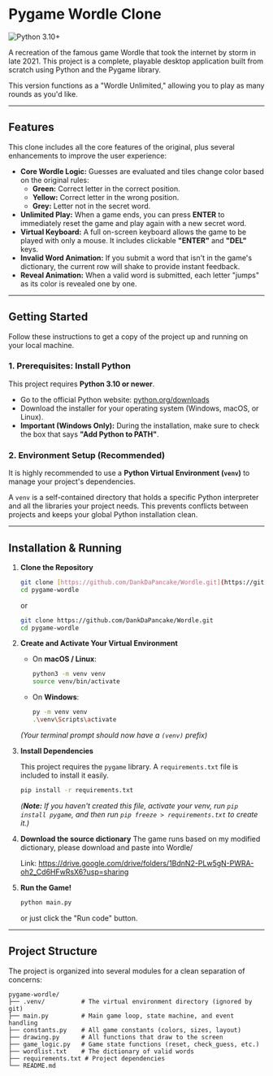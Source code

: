 # Pygame Wordle Clone

![Python 3.10+](https://img.shields.io/badge/python-3.10+-blue.svg)

A recreation of the famous game Wordle that took the internet by storm in late 2021. This project is a complete, playable desktop application built from scratch using Python and the Pygame library.

This version functions as a "Wordle Unlimited," allowing you to play as many rounds as you'd like.

---

## Features

This clone includes all the core features of the original, plus several enhancements to improve the user experience:

* **Core Wordle Logic:** Guesses are evaluated and tiles change color based on the original rules:
    * **Green:** Correct letter in the correct position.
    * **Yellow:** Correct letter in the wrong position.
    * **Grey:** Letter not in the secret word.
* **Unlimited Play:** When a game ends, you can press **ENTER** to immediately reset the game and play again with a new secret word.
* **Virtual Keyboard:** A full on-screen keyboard allows the game to be played with only a mouse. It includes clickable **"ENTER"** and **"DEL"** keys.
* **Invalid Word Animation:** If you submit a word that isn't in the game's dictionary, the current row will shake to provide instant feedback.
* **Reveal Animation:** When a valid word is submitted, each letter "jumps" as its color is revealed one by one.

---

## Getting Started

Follow these instructions to get a copy of the project up and running on your local machine.

### 1. Prerequisites: Install Python

This project requires **Python 3.10 or newer**.

* Go to the official Python website: [python.org/downloads](https://www.python.org/downloads/)
* Download the installer for your operating system (Windows, macOS, or Linux).
* **Important (Windows Only):** During the installation, make sure to check the box that says **"Add Python to PATH"**.

### 2. Environment Setup (Recommended)

It is highly recommended to use a **Python Virtual Environment (`venv`)** to manage your project's dependencies.

A `venv` is a self-contained directory that holds a specific Python interpreter and all the libraries your project needs. This prevents conflicts between projects and keeps your global Python installation clean.

---

## Installation & Running

1.  **Clone the Repository**
    ```bash
    git clone [https://github.com/DankDaPancake/Wordle.git](https://github.com/DankDaPancake/Wordle.git)
    cd pygame-wordle
    ```
    or 
    ```bash
    git clone https://github.com/DankDaPancake/Wordle.git
    cd pygame-wordle
    ```

2.  **Create and Activate Your Virtual Environment**

    * On **macOS / Linux**:
        ```bash
        python3 -m venv venv
        source venv/bin/activate
        ```

    * On **Windows**:
        ```bash
        py -m venv venv
        .\venv\Scripts\activate
        ```
    *(Your terminal prompt should now have a `(venv)` prefix)*

3.  **Install Dependencies**

    This project requires the `pygame` library. A `requirements.txt` file is included to install it easily.
    ```bash
    pip install -r requirements.txt
    ```
    *(**Note:** If you haven't created this file, activate your venv, run `pip install pygame`, and then run `pip freeze > requirements.txt` to create it.)*

4. **Download the source dictionary**
    The game runs based on my modified dictionary, please download and paste into Wordle/
    
    Link: https://drive.google.com/drive/folders/1BdnN2-PLw5gN-PWRA-oh2_Cd6HFwRsX6?usp=sharing

5.  **Run the Game!**
    ```bash
    python main.py
    ```
    or just click the "Run code" button.

---

## Project Structure

The project is organized into several modules for a clean separation of concerns:

```
pygame-wordle/ 
├── .venv/          # The virtual environment directory (ignored by git) 
├── main.py         # Main game loop, state machine, and event handling 
├── constants.py    # All game constants (colors, sizes, layout)
├── drawing.py      # All functions that draw to the screen 
├── game_logic.py   # Game state functions (reset, check_guess, etc.) 
├── wordlist.txt    # The dictionary of valid words 
├── requirements.txt # Project dependencies 
└── README.md
```